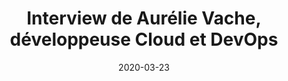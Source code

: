 ---
title: Interview de Aurélie Vache, développeuse Cloud et DevOps
tags: [Interview, DevOps]
direct_link: https://java.developpez.com/interview/aurelie-vache-cloud-devops/
image: /images/aurelievache.jpeg
description: Nous vous proposons une interview de Aurélie Vache, Développeuse Cloud (& DevOps) chez Continental à Toulouse, l’une des leaders de Duchess France, membres de la core team du Toulouse Data Science (TDS), rédactrice d'articles techniques et marraine de l’association « Elles Bougent ».
category: Article
date: 2020-03-23
---
